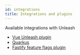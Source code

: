 ```yaml
---
id: integrations
title: Integrations and plugins
---
```


Available integrations with Unleash

- [Vue Unleash plugin](https://github.com/crishellco/vue-unleash)
- [Quarkus](https://github.com/quarkiverse/quarkus-unleash)
- [Fastify feature flags plugin](https://gitlab.com/m03geek/fastify-feature-flags#unleash-provider)
